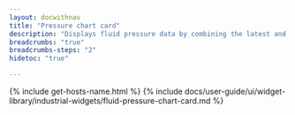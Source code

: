 ```yaml
---
layout: docwithnav
title: "Pressure chart card"
description: "Displays fluid pressure data by combining the latest and aggregated values with an optional simplified chart."
breadcrumbs: "true"
breadcrumbs-steps: "2"
hidetoc: "true"

---
```

{% include get-hosts-name.html %}
{% include docs/user-guide/ui/widget-library/industrial-widgets/fluid-pressure-chart-card.md %}
